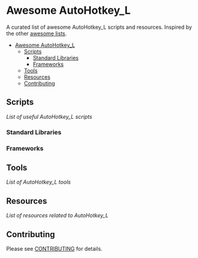 # Awesome AutoHotkey_L
A curated list of awesome AutoHotkey_L scripts and resources. Inspired by the other [awesome lists](https://github.com/bayandin/awesome-awesomeness).

- [Awesome AutoHotkey_L](#awesome-AutoHotkey_L)
  - [Scripts](#scripts)
    - [Standard Libraries](#standard-libraries)
    - [Frameworks](#frameworks)
  - [Tools](#tools)
  - [Resources](#resources)
  - [Contributing](#contributing)




## Scripts
*List of useful AutoHotkey_L scripts*

### Standard Libraries

### Frameworks


## Tools
*List of AutoHotkey_L tools*


## Resources
*List of resources related to AutoHotkey_L*


## Contributing
Please see [CONTRIBUTING](master/CONTRIBUTING.md) for details.
